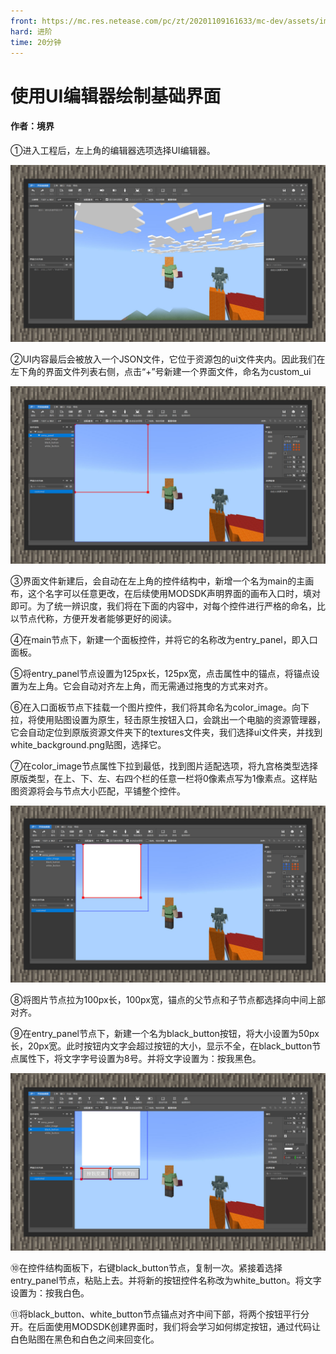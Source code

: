 ```yaml
---
front: https://mc.res.netease.com/pc/zt/20201109161633/mc-dev/assets/img/2_1.00b439ab.jpg
hard: 进阶
time: 20分钟
---
```


# 使用UI编辑器绘制基础界面



#### 作者：境界



①进入工程后，左上角的编辑器选项选择UI编辑器。

![](./images/2_1.jpg)



②UI内容最后会被放入一个JSON文件，它位于资源包的ui文件夹内。因此我们在左下角的界面文件列表右侧，点击“+”号新建一个界面文件，命名为custom_ui

![](./images/2_2.jpg)



③界面文件新建后，会自动在左上角的控件结构中，新增一个名为main的主画布，这个名字可以任意更改，在后续使用MODSDK声明界面的画布入口时，填对即可。为了统一辨识度，我们将在下面的内容中，对每个控件进行严格的命名，比以节点代称，方便开发者能够更好的阅读。

④在main节点下，新建一个面板控件，并将它的名称改为entry_panel，即入口面板。

⑤将entry_panel节点设置为125px长，125px宽，点击属性中的锚点，将锚点设置为左上角。它会自动对齐左上角，而无需通过拖曳的方式来对齐。

⑥在入口面板节点下挂载一个图片控件，我们将其命名为color_image。向下拉，将使用贴图设置为原生，轻击原生按钮入口，会跳出一个电脑的资源管理器，它会自动定位到原版资源文件夹下的textures文件夹，我们选择ui文件夹，并找到white_background.png贴图，选择它。

⑦在color_image节点属性下拉到最低，找到图片适配选项，将九宫格类型选择原版类型，在上、下、左、右四个栏的任意一栏将0像素点写为1像素点。这样贴图资源将会与节点大小匹配，平铺整个控件。

![](./images/2_3.jpg)



⑧将图片节点拉为100px长，100px宽，锚点的父节点和子节点都选择向中间上部对齐。

⑨在entry_panel节点下，新建一个名为black_button按钮，将大小设置为50px长，20px宽。此时按钮内文字会超过按钮的大小，显示不全，在black_button节点属性下，将文字字号设置为8号。并将文字设置为：按我黑色。

![](./images/2_4.jpg)



⑩在控件结构面板下，右键black_button节点，复制一次。紧接着选择entry_panel节点，粘贴上去。并将新的按钮控件名称改为white_button。将文字设置为：按我白色。

⑪将black_button、white_button节点锚点对齐中间下部，将两个按钮平行分开。在后面使用MODSDK创建界面时，我们将会学习如何绑定按钮，通过代码让白色贴图在黑色和白色之间来回变化。